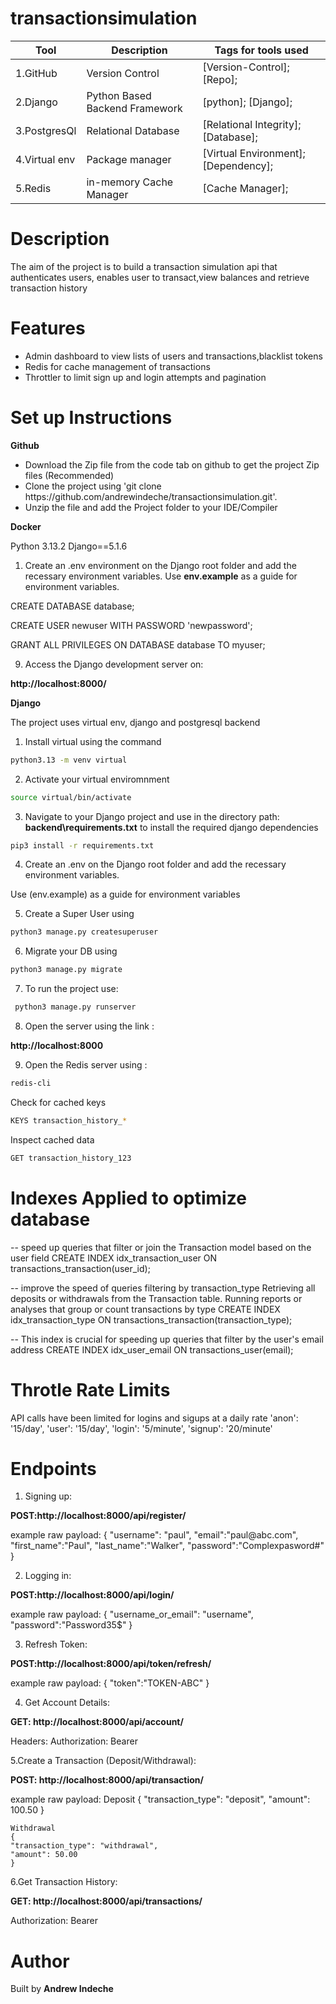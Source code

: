 # transactionsimulation
|Tool                | Description                    | Tags for tools used                                                                                               |
| ------------------- | ------------------------------ | ---------------------------------------------------------------------------------------------------- |
| 1.GitHub| Version Control| [Version-Control]; [Repo];|
| 2.Django |  Python Based Backend Framework| [python]; [Django];|
| 3.PostgresQl | Relational Database| [Relational Integrity]; [Database];|
| 4.Virtual env | Package manager| [Virtual Environment];[Dependency];|
| 5.Redis | in-memory Cache Manager| [Cache Manager];|

## <h1> Description</h1>
<p>The aim of the project is to build a transaction simulation api that authenticates users, enables user to transact,view balances and retrieve transaction history </p>

## <h1> Features</h1>
<ul>
<li>Admin dashboard to view lists of users and transactions,blacklist tokens</li>
<li>Redis for cache management of transactions</li>
<li>Throttler to limit sign up and login attempts and pagination</li>
</ul>

## <h1> Set up Instructions</h1>
<p><b>Github</b></p>
<ul>
<li> Download the Zip file from the code tab on github to get the project Zip files (Recommended)</li>
<li> Clone the project using 'git clone https://github.com/andrewindeche/transactionsimulation.git'.</li>
<li> Unzip the file and add the Project folder to your IDE/Compiler</li>
</ul>

<p><b>Docker</b></p>
Python 3.13.2 Django==5.1.6

1. Create an .env environment on the Django root folder and add the recessary environment variables. 
Use <b>env.example</b> as a guide for environment variables.

CREATE DATABASE database;

CREATE USER newuser WITH PASSWORD 'newpassword';

GRANT ALL PRIVILEGES ON DATABASE database TO myuser;


9. Access the Django development server on:

<b>http://localhost:8000/</b> 


<p><b>Django</b></p>

<p>The project uses virtual env, django and postgresql backend</p>

1. Install virtual using the command 

```bash
python3.13 -m venv virtual
```

2. Activate your virtual enviromnment

```bash
source virtual/bin/activate
```

3. Navigate to your Django project and use  in  the directory path: <b>backend\requirements.txt</b> to install the required django dependencies 

```bash
pip3 install -r requirements.txt
```

4. Create an .env on the Django root folder and add the recessary environment variables. 

Use (env.example) as a guide for environment variables </li>

5. Create a Super User using 

```bash
python3 manage.py createsuperuser
```

6. Migrate your DB using 

```bash
python3 manage.py migrate
```

7. To run the project use: 

```bash
 python3 manage.py runserver
```

8. Open the server using the link : 

<b>http://localhost:8000</b>

9. Open the Redis server using :

```bash
redis-cli
```

Check for cached keys

```bash
KEYS transaction_history_*
```
Inspect cached data

```bash
GET transaction_history_123
```
## <h1> Indexes Applied to optimize database</h1>
-- speed up queries that filter or join the Transaction model based on the user field
CREATE INDEX idx_transaction_user ON transactions_transaction(user_id);

--  improve the speed of queries filtering by transaction_type
Retrieving all deposits or withdrawals from the Transaction table.
Running reports or analyses that group or count transactions by type
CREATE INDEX idx_transaction_type ON transactions_transaction(transaction_type);

--  This index is crucial for speeding up queries that filter by the user's email address
CREATE INDEX idx_user_email ON transactions_user(email);

## <h1> Throtle Rate Limits</h1>
API calls have been limited for logins and sigups at a daily rate
        'anon': '15/day', 
        'user': '15/day',
        'login': '5/minute',
        'signup': '20/minute'


## <h1> Endpoints</h1>

1. Signing up:
<p><b>POST:http://localhost:8000/api/register/</b></p>
    example raw payload:
    {
        "username": "paul",
        "email":"paul@abc.com",
        "first_name":"Paul",
        "last_name":"Walker",
        "password":"Complexpasword#"
     }

2. Logging in:
<p><b>POST:http://localhost:8000/api/login/</b></p>
    example raw payload:
    {
        "username_or_email": "username",
        "password":"Password35$"
    }

3. Refresh Token:
<p><b>POST:http://localhost:8000/api/token/refresh/</b></p>
    example raw payload:
    {
        "token":"TOKEN-ABC"
    }

4. Get Account Details:
<p><b>GET: http://localhost:8000/api/account/</b></p>
    Headers: Authorization: Bearer <your_jwt_access_token>

5.Create a Transaction (Deposit/Withdrawal):
<p><b>POST: http://localhost:8000/api/transaction/</b></p>
    example raw payload:
    Deposit
    {
    "transaction_type": "deposit",
    "amount": 100.50
    }

    Withdrawal
    {
    "transaction_type": "withdrawal",
    "amount": 50.00
    }

6.Get Transaction History:
<p><b>GET: http://localhost:8000/api/transactions/</b></p>
Authorization: Bearer <your_jwt_access_token>


## <h1> Author </h1>
Built by <b>Andrew Indeche</b>
